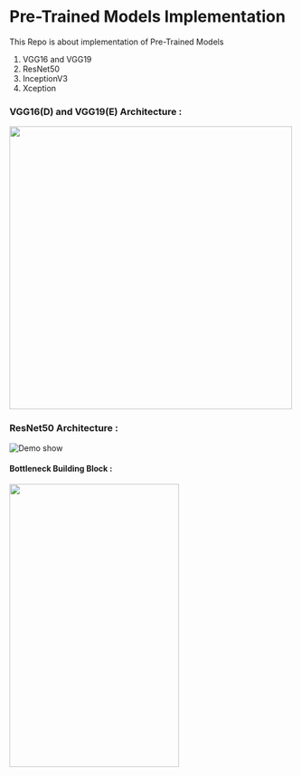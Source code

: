 # Pre-Trained Models Implementation

This Repo is about implementation of Pre-Trained Models
1. VGG16 and VGG19
2. ResNet50
3. InceptionV3
4. Xception

### VGG16(D) and VGG19(E) Architecture : 
<img src="https://pytorch.org/assets/images/vgg.png" width="500" height="500" />

### ResNet50 Architecture : 
![Demo show](https://iq.opengenus.org/content/images/2020/03/Screenshot-from-2020-03-20-15-49-54.png)
#### Bottleneck Building Block : 
<img src="https://i.stack.imgur.com/kbiIG.png" width="300" height="500" />
